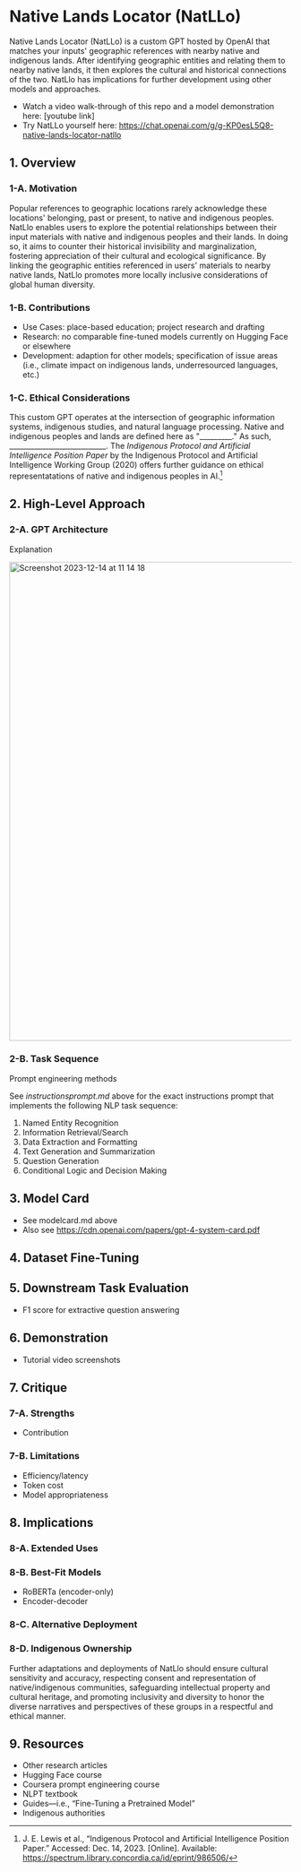 # Native Lands Locator (NatLLo)
Native Lands Locator (NatLLo) is a custom GPT hosted by OpenAI that matches your inputs' geographic references with nearby native and indigenous lands. After identifying geographic entities and relating them to nearby native lands, it then explores the cultural and historical connections of the two. NatLlo has implications for further development using other models and approaches.
- Watch a video walk-through of this repo and a model demonstration here: [youtube link]
- Try NatLLo yourself here: https://chat.openai.com/g/g-KP0esL5Q8-native-lands-locator-natllo

## 1. Overview

### 1-A. Motivation
Popular references to geographic locations rarely acknowledge these locations' belonging, past or present, to native and indigenous peoples. NatLlo enables users to explore the potential relationships between their input materials with native and indigenous peoples and their lands. In doing so, it aims to counter their historical invisibility and marginalization, fostering appreciation of their cultural and ecological significance. By linking the geographic entities referenced in users' materials to nearby native lands, NatLlo promotes more locally inclusive considerations of global human diversity.

### 1-B. Contributions
- Use Cases: place-based education; project research and drafting
- Research: no comparable fine-tuned models currently on Hugging Face or elsewhere
- Development: adaption for other models; specification of issue areas (i.e., climate impact on indigenous lands, underresourced languages, etc.)

### 1-C. Ethical Considerations
This custom GPT operates at the intersection of geographic information systems, indigenous studies, and natural language processing. Native and indigenous peoples and lands are defined here as "_________." As such, ___________________________. The *Indigenous Protocol and Artificial Intelligence Position Paper* by the Indigenous Protocol and Artificial Intelligence Working Group (2020) offers further guidance on ethical representatations of native and indigenous peoples in AI.[^1]

## 2. High-Level Approach

### 2-A. GPT Architecture
Explanation

<img width="855" alt="Screenshot 2023-12-14 at 11 14 18" src="https://github.com/sadkowsk/native-lands-locator/assets/143565317/6910c003-d493-4024-8d18-83046cca46b6">

### 2-B. Task Sequence
Prompt engineering methods

See *instructionsprompt.md* above for the exact instructions prompt that implements the following NLP task sequence:

1. Named Entity Recognition
2. Information Retrieval/Search
3. Data Extraction and Formatting
4. Text Generation and Summarization
5. Question Generation
6. Conditional Logic and Decision Making

## 3. Model Card
- See modelcard.md above
- Also see https://cdn.openai.com/papers/gpt-4-system-card.pdf

## 4. Dataset Fine-Tuning

## 5. Downstream Task Evaluation
- F1 score for extractive question answering

## 6. Demonstration
- Tutorial video screenshots

## 7. Critique

### 7-A. Strengths
- Contribution

### 7-B. Limitations
- Efficiency/latency
- Token cost
- Model appropriateness

## 8. Implications

### 8-A. Extended Uses

### 8-B. Best-Fit Models
- RoBERTa (encoder-only)
- Encoder-decoder

### 8-C. Alternative Deployment

### 8-D. Indigenous Ownership
Further adaptations and deployments of NatLlo should ensure cultural sensitivity and accuracy, respecting consent and representation of native/indigenous communities, safeguarding intellectual property and cultural heritage, and promoting inclusivity and diversity to honor the diverse narratives and perspectives of these groups in a respectful and ethical manner.

## 9. Resources
[^1]: J. E. Lewis et al., “Indigenous Protocol and Artificial Intelligence Position Paper.” Accessed: Dec. 14, 2023. [Online]. Available: https://spectrum.library.concordia.ca/id/eprint/986506/
- Other research articles
- Hugging Face course
- Coursera prompt engineering course
- NLPT textbook
- Guides—i.e., “Fine-Tuning a Pretrained Model”
- Indigenous authorities
